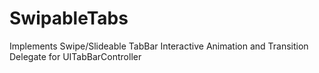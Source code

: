 # SwipableTabs
Implements Swipe/Slideable TabBar Interactive Animation and Transition Delegate for UITabBarController
